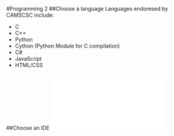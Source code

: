 #Programming 2
##Choose a language
Languages endoresed by CAMSCSC include:
* C
* C++
* Python
* Cython (Python Module for C compilation)
* C#
* JavaScript
* HTML/CSS

##Choose an IDE
![](software/ide/ide.md)
